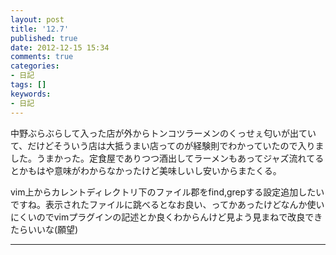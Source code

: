 ```yaml
---
layout: post
title: '12.7'
published: true
date: 2012-12-15 15:34
comments: true
categories:
- 日記
tags: []
keywords:
- 日記
---
```

中野ぶらぶらして入った店が外からトンコツラーメンのくっせぇ匂いが出ていて、だけどそういう店は大抵うまい店ってのが経験則でわかっていたので入りました。うまかった。定食屋でありつつ酒出してラーメンもあってジャズ流れてるとかもはや意味がわからなかったけど美味しいし安いからまたくる。

vim上からカレントディレクトリ下のファイル郡をfind,grepする設定追加したいですね。表示されたファイルに跳べるとなお良い、ってかあったけどなんか使いにくいのでvimプラグインの記述とか良くわからんけど見よう見まねで改良できたらいいな(願望)

---

